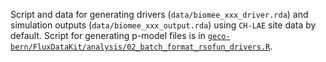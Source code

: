 Script and data for generating drivers (`data/biomee_xxx_driver.rda`) and simulation outputs (`data/biomee_xxx_output.rda`) using `CH-LAE` site data by default.
Script for generating p-model files is in [`geco-bern/FluxDataKit/analysis/02_batch_format_rsofun_drivers.R`](https://github.com/geco-bern/FluxDataKit/blob/main/analysis/b02_batch_format_rsofun_drivers.R).